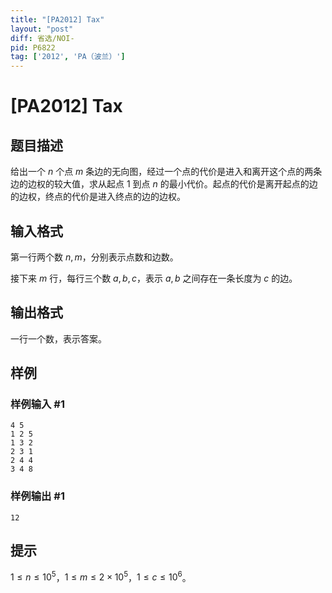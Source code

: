 ```yaml
---
title: "[PA2012] Tax"
layout: "post"
diff: 省选/NOI-
pid: P6822
tag: ['2012', 'PA（波兰）']
---
```

# [PA2012] Tax
## 题目描述

给出一个 $n$ 个点 $m$ 条边的无向图，经过一个点的代价是进入和离开这个点的两条边的边权的较大值，求从起点 $1$ 到点 $n$ 的最小代价。起点的代价是离开起点的边的边权，终点的代价是进入终点的边的边权。
## 输入格式

第一行两个数 $n,m$，分别表示点数和边数。

接下来 $m$ 行，每行三个数 $a,b,c$，表示 $a,b$ 之间存在一条长度为 $c$ 的边。


## 输出格式

一行一个数，表示答案。
## 样例

### 样例输入 #1
```
4 5
1 2 5
1 3 2
2 3 1
2 4 4
3 4 8
```
### 样例输出 #1
```
12
```
## 提示

$1\leq n\leq 10^5$，$1\leq m\leq 2\times 10^5$，$1\leq c\leq 10^6$。
